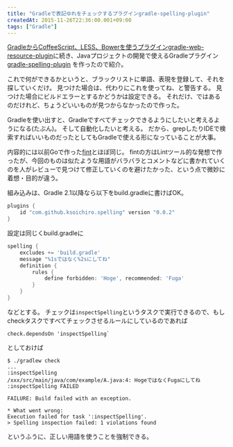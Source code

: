 ```yaml
---
title: "Gradleで表記ゆれをチェックするプラグインgradle-spelling-plugin"
createdAt: 2015-11-26T22:36:00.001+09:00
tags: ["Gradle"]
---
```

[GradleからCoffeeScript、LESS、Bowerを使うプラグインgradle-web-resource-plugin](/ja/post/2015/10/gradlecoffeescriptlessbowergradle-web/)に続き、Javaプロジェクトの開発で使えるGradleプラグイン [gradle-spelling-plugin](https://github.com/ksoichiro/gradle-spelling-plugin) を作ったので紹介。

これで何ができるかというと、ブラックリストに単語、表現を登録して、それを探していくだけ。
見つけた場合は、代わりにこれを使ってね、と警告する。
見つけた場合にビルドエラーとするかどうかは設定できる。
それだけ、ではあるのだけれど、ちょうどいいものが見つからなかったので作った。

Gradleを使い出すと、Gradleですべてチェックできるようにしたいと考えるようになる(たぶん)。
そして自動化したいと考える。
だから、grepしたりIDEで検索すればいいものだったとしてもGradleで使える形になっていることが大事。
<!--more-->

内容的には以前Goで作った[fint](https://github.com/ksoichiro/fint)とほぼ同じ。
fintの方はLintツール的な発想で作ったが、今回のものは似たような用語がバラバラとコメントなどに書かれていくのを人がレビューで見つけて修正していくのを避けたかった、という点で微妙に着想・目的が違う。

組み込みは、Gradle 2.1以降なら以下をbuild.gradleに書けばOK。

```groovy
plugins {
    id "com.github.ksoichiro.spelling" version "0.0.2"
}
```

設定は同じくbuild.gradleに

```groovy
spelling {
    excludes += 'build.gradle'
    message "%1sではなく%2sにしてね"
    definition {
        rules {
            define forbidden: 'Hoge', recommended: 'Fuga'
        }
    }
}
```

などとする。
チェックは`inspectSpelling`というタスクで実行できるので、もしcheckタスクですべてチェックさせるルールにしているのであれば

```
check.dependsOn 'inspectSpelling`
```

としておけば

```
$ ./gradlew check
...
:inspectSpelling
/xxx/src/main/java/com/example/A.java:4: HogeではなくFugaにしてね
:inspectSpelling FAILED

FAILURE: Build failed with an exception.

* What went wrong:
Execution failed for task ':inspectSpelling'.
> Spelling inspection failed: 1 violations found
```

というふうに、正しい用語を使うことを強制できる。
